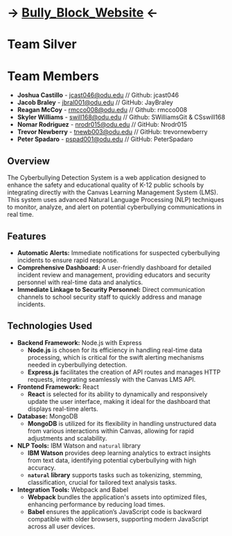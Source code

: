 # -> [Bully_Block_Website](https://jcast046.github.io/Bully_Block_Website/) <-
# Team Silver
# Team Members 
- **Joshua Castillo** - 	 jcast046@odu.edu // Github: jcast046
- **Jacob Braley** - 	 jbral001@odu.edu // GitHub: JayBraley
- **Reagan McCoy** - 	 rmcco008@odu.edu // Github: rmcco008
- **Skyler Williams** - 	 swill168@odu.edu // Github: SWilliamsGit & CSswill168
- **Nomar Rodriguez** - nrodr015@odu.edu //  GitHub: Nrodr015
- **Trevor Newberry** - 	 tnewb003@odu.edu // GitHub: trevornewberry
- **Peter Spadaro** - 	 pspad001@odu.edu // GitHub: PeterSpadaro


## Overview
The Cyberbullying Detection System is a web application designed to enhance the safety and educational quality of K-12 public schools by integrating directly with the Canvas Learning Management System (LMS). This system uses advanced Natural Language Processing (NLP) techniques to monitor, analyze, and alert on potential cyberbullying communications in real time.

## Features
- **Automatic Alerts:** Immediate notifications for suspected cyberbullying incidents to ensure rapid response.
- **Comprehensive Dashboard:** A user-friendly dashboard for detailed incident review and management, providing educators and security personnel with real-time data and analytics.
- **Immediate Linkage to Security Personnel:** Direct communication channels to school security staff to quickly address and manage incidents.

## Technologies Used
- **Backend Framework:** Node.js with Express
  - **Node.js** is chosen for its efficiency in handling real-time data processing, which is critical for the swift alerting mechanisms needed in cyberbullying detection.
  - **Express.js** facilitates the creation of API routes and manages HTTP requests, integrating seamlessly with the Canvas LMS API.
- **Frontend Framework:** React
  - **React** is selected for its ability to dynamically and responsively update the user interface, making it ideal for the dashboard that displays real-time alerts.
- **Database:** MongoDB
  - **MongoDB** is utilized for its flexibility in handling unstructured data from various interactions within Canvas, allowing for rapid adjustments and scalability.
- **NLP Tools:** IBM Watson and `natural` library
  - **IBM Watson** provides deep learning analytics to extract insights from text data, identifying potential cyberbullying with high accuracy.
  - **`natural` library** supports tasks such as tokenizing, stemming, classification, crucial for tailored text analysis tasks.
- **Integration Tools:** Webpack and Babel
  - **Webpack** bundles the application's assets into optimized files, enhancing performance by reducing load times.
  - **Babel** ensures the application’s JavaScript code is backward compatible with older browsers, supporting modern JavaScript across all user devices.
